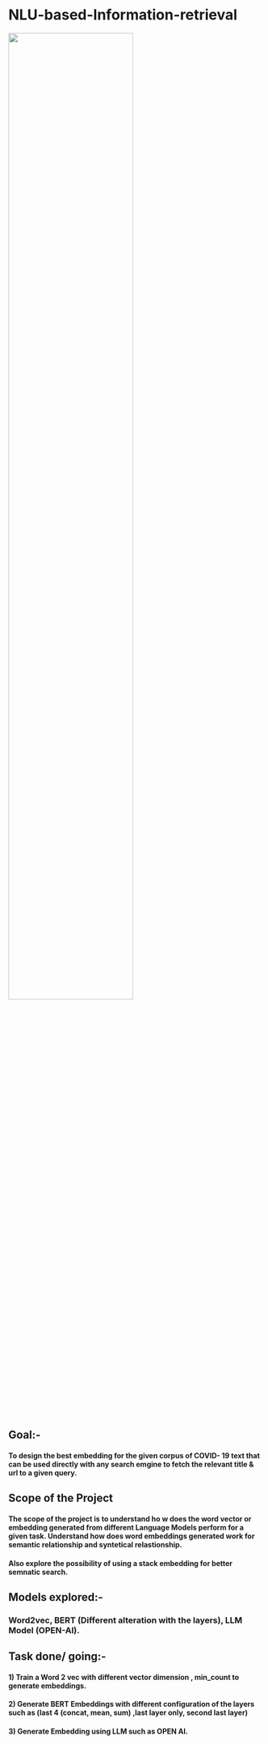 # NLU-based-Information-retrieval

 <img src="https://github.com/prathameshk30/NLP-based-Information-retrieval/assets/89546195/4e48c201-33ad-4988-87c6-026584f1ba5e" width=70% height=70%>

 
 ## Goal:-
 #### To design the best embedding for the given corpus of COVID- 19 text that can be used directly with any search emgine to fetch the relevant title & url to a given query.
 
## Scope of the Project
#### The scope of the project is to understand ho w does the word vector or embedding generated from different Language Models perform for a given task. Understand how does word embeddings generated work for semantic relationship and syntetical relastionship. 
#### Also explore the possibility of using a stack embedding for better semnatic search.

## Models explored:- 
### Word2vec, BERT (Different alteration with the layers), LLM Model (OPEN-AI).
 
## Task done/ going:-
#### 1) Train a Word 2 vec with different vector dimension , min_count to generate embeddings.
#### 2) Generate BERT Embeddings with different configuration of the layers such as (last 4 (concat, mean, sum) ,last layer only, second last layer)
#### 3) Generate Embedding using LLM such as OPEN AI.



